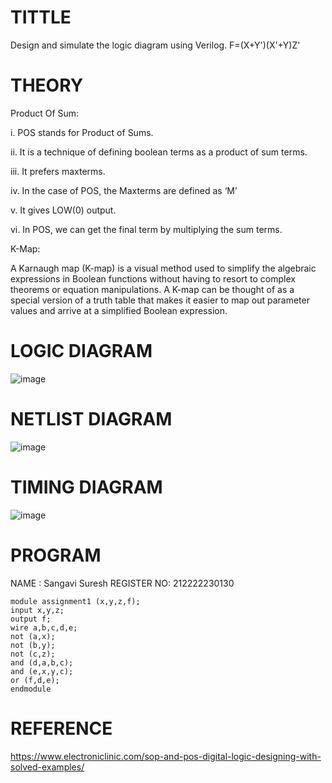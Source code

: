 # TITTLE

Design and simulate the logic diagram using Verilog. F=(X+Y')(X'+Y)Z'

# THEORY

Product Of Sum:

i. POS stands for Product of Sums.

ii. It is a technique of defining boolean terms as a product of sum terms.

iii. It prefers maxterms.

iv. In the case of POS, the Maxterms are defined as ‘M’

v. It gives LOW(0) output.

vi. In POS, we can get the final term by multiplying the sum terms.

K-Map:

A Karnaugh map (K-map) is a visual method used to simplify the algebraic expressions in Boolean functions without having to resort to complex theorems or equation manipulations. A K-map can be thought of as a special version of a truth table that makes it easier to map out parameter values and arrive at a simplified Boolean expression.

# LOGIC DIAGRAM

![image](https://github.com/Sangavi-suresh/Simulation-project--Digital-Electronics/assets/118541861/e50e5695-5c96-40dc-9eda-2012fb53da3f)

# NETLIST DIAGRAM

![image](https://github.com/Sangavi-suresh/Simulation-project--Digital-Electronics/assets/118541861/a49f12f0-c693-439b-a7e8-4aedc408a15e)

# TIMING DIAGRAM

![image](https://github.com/Sangavi-suresh/Simulation-project--Digital-Electronics/assets/118541861/f14424cf-a2b6-4ae1-8047-601fb91edb99)

# PROGRAM

NAME : Sangavi Suresh
REGISTER NO:  212222230130

```
module assignment1 (x,y,z,f);
input x,y,z;
output f;
wire a,b,c,d,e;
not (a,x);
not (b,y);
not (c,z);
and (d,a,b,c);
and (e,x,y,c);
or (f,d,e);
endmodule
```
# REFERENCE

https://www.electroniclinic.com/sop-and-pos-digital-logic-designing-with-solved-examples/

